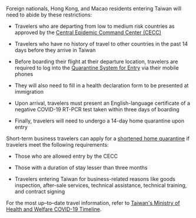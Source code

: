 Foreign nationals, Hong Kong, and Macao residents entering Taiwan will need to abide by these restrictions:

- Travelers who are departing from low to medium risk countries as approved by the [Central Epidemic Command Center (CECC)](https://www.cdc.gov.tw/En/Bulletin/Detail/pevkg6JalT40I4uB6wAWcg?typeid=158)

- Travelers who have no history of travel to other countries in the past 14 days before they arrive in Taiwan

- Before boarding their flight at their departure location, travelers are required to log into the [Quarantine System for Entry](https://hdhq.mohw.gov.tw/) via their mobile phones

- They will also need to fill in a health declaration form to be presented at immigration

- Upon arrival, travelers must present an English-language certificate of a negative COVID-19 RT-PCR test taken within three days of boarding

- Finally, travelers will need to undergo a 14-day home quarantine upon entry

Short-term business travelers can apply for a [shortened home quarantine](https://covid19.mohw.gov.tw/en/cp-4868-54558-206.html) if travelers meet the following requirements:

- Those who are allowed entry by the CECC

- Those with a duration of stay lesser than three months

- Travelers entering Taiwan for business-related reasons like goods inspection, after-sale services, technical assistance, technical training, and contract         signing

For the most up–to–date travel information, refer to [Taiwan's Ministry of Health and Welfare COVID-19 Timeline](https://covid19.mohw.gov.tw/en/sp-timeline0-206.html).
